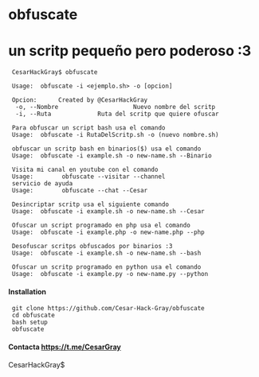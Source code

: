# obfuscate


# un scritp pequeño pero poderoso :3

     
     CesarHackGray$ obfuscate

     Usage:  obfuscate -i <ejemplo.sh> -o [opcion]

     Opcion:      Created by @CesarHackGray
      -o, --Nombre                     Nuevo nombre del scritp
      -i, --Ruta             Ruta del scritp que quiere ofuscar
 
     Para obfuscar un script bash usa el comando
     Usage:  obfuscate -i RutaDelScritp.sh -o (nuevo nombre.sh)

     obfuscar un scritp bash en binarios($) usa el comando
     Usage:  obfuscate -i example.sh -o new-name.sh --Binario

     Visita mi canal en youtube con el comando
     Usage:        obfuscate --visitar --channel
     servicio de ayuda
     Usage:        obfuscate --chat --Cesar

     Desincriptar scritp usa el siguiente comando
     Usage:  obfuscate -i example.sh -o new-name.sh --Cesar

     Ofuscar un script programado en php usa el comando
     Usage:  obfuscate -i example.php -o new-name.php --php
     
     Desofuscar scritps obfuscados por binarios :3
     Usage:  obfuscate -i example.sh -o new-name.sh --bash

     Ofuscar un scritp programado en python usa el comando
     Usage:  obfuscate -i example.py -o new-name.py --python

#### Installation
    
     git clone https://github.com/Cesar-Hack-Gray/obfuscate
     cd obfuscate
     bash setup
     obfuscate
     
#### Contacta https://t.me/CesarGray

CesarHackGray$
